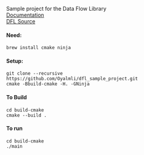Sample project for the Data Flow Library  
[Documentation](https://oyalmli.github.io/data_flow_library/)  
[DFL Source](https://github.com/Oyalmli/data_flow_library)

#### Need:  
```brew install cmake ninja```

#### Setup:
```git clone --recursive https://github.com/Oyalmli/dfl_sample_project.git```  
```cmake -Bbuild-cmake -H. -GNinja```  

#### To Build
```cd build-cmake```  
```cmake --build .```  

#### To run
```cd build-cmake```  
```./main```
